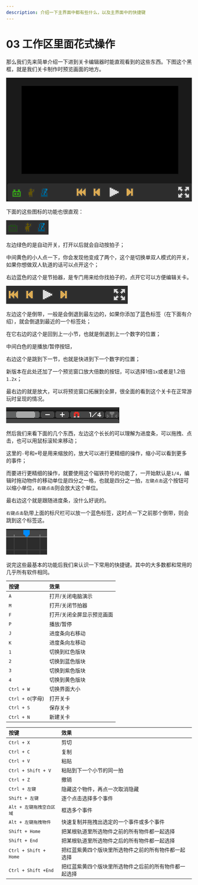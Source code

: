 ```yaml
---
description: 介绍一下主界面中都有些什么，以及主界面中的快捷键
---
```


# 03 工作区里面花式操作

那么我们先来简单介绍一下进到关卡编辑器时能直观看到的这些东西。下图这个黑框，就是我们关卡制作时预览画面的地方。

![](.gitbook/assets/03-01.png)

下面的这些图标的功能也很直观：

![](.gitbook/assets/03-02.png)

左边绿色的是自动开关，打开以后就会自动按拍子；

中间黄色的小人点一下，你会发现他变成了两个，这个是切换单双人模式的开关，如果你想做双人轨道的话可以点开这个；

右边蓝色的这个是节拍器，是专门用来给你找拍子的，点开它可以方便编辑关卡。

![](.gitbook/assets/03-03.png)

左边这个是倒带，一般是会倒退到最左边的，如果你添加了蓝色标签（在下面有介绍），就会倒退到最近的一个标签处；

在它右边的这个是回到上一小节，也就是倒退到上一个数字的位置；

中间白色的是播放/暂停按钮，

右边这个是跳到下一节，也就是快进到下一个数字的位置；

新版本在此处还加了一个预览窗口放大倍数的按钮，可以选择1倍`1x`或者是1.2倍`1.2x`；

最右边的就是放大，可以将预览窗口拓展到全屏，很全面的看到这个关卡在正常游玩时呈现的情况。

![](.gitbook/assets/03-04.png)

然后我们来看下面的几个东西，左边这个长长的可以理解为进度条，可以拖拽、点击，也可以用鼠标滚轮来移动；

这里的`-`号和`+`号是用来缩放的，放大可以进行更精细的操作，缩小可以看到更多的事件；

而要进行更精细的操作，就要使用这个磁铁符号的功能了，一开始默认是`1/4`，编辑时拖动物件的移动单位是四分之一格，也就是四分之一拍，`左键点击`这个按钮可以缩小单位，`右键点击`则会放大这个单位。

最右边这个就是跟随进度条，没什么好说的。

`右键点击`轨带上面的标尺栏可以放一个蓝色标签，这时点一下之前那个倒带，则会跳到这个标签这。

![](.gitbook/assets/03-05.png)

说完这些最基本的功能后我们来认识一下常用的快捷键。其中的大多数都和常用的几乎所有软件相同。

| 按键 | 效果 |
| :--- | :--- |
| `A` | 打开/关闭电脑演示 |
| `M` | 打开/关闭节拍器 |
| `F` | 打开/关闭全屏显示预览画面 |
| `P` | 播放/暂停 |
| `J` | 进度条向右移动 |
| `K` | 进度条向左移动 |
| `1` | 切换到红色版块 |
| `2` | 切换到蓝色版块 |
| `3` | 切换到紫色版块 |
| `4` | 切换到黄色版块 |
| `Ctrl + W` | 切换界面大小 |
| `Ctrl + O`\(字母\) | 打开关卡 |
| `Ctrl + S` | 保存关卡 |
| `Ctrl + N` | 新建关卡 |

| 按键 | 效果 |
| :--- | :--- |
| `Ctrl + X` | 剪切 |
| `Ctrl + C` | 复制 |
| `Ctrl + V` | 粘贴 |
| `Ctrl + Shift + V` | 粘贴到下一个小节的同一拍 |
| `Ctrl + Z` | 撤销 |
| `Ctrl + 左键` | 隐藏这个物件，再点一次取消隐藏 |
| `Shift + 左键` | 逐个点击选择多个事件 |
| `Alt + 左键拖拽空白区域` | 框选多个事件 |
| `Alt + 左键拖拽物件` | 快速复制并拖拽出选定的一个事件或多个事件 |
| `Shift + Home` | 把某根轨道里所选物件之前的所有物件都一起选择 |
| `Shift + End` | 把某根轨道里所选物件之后的所有物件都一起选择 |
| `Ctrl + Shift + Home` | 把红蓝紫黄四个版块里所选物件之前的所有物件都一起选择 |
| `Ctrl + Shift +End` | 把红蓝紫黄四个版块里所选物件之后前的所有物件都一起选择 |


